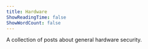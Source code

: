 ```yaml
---
title: Hardware
ShowReadingTime: false
ShowWordCount: false
---
```


A collection of posts about general hardware security.
